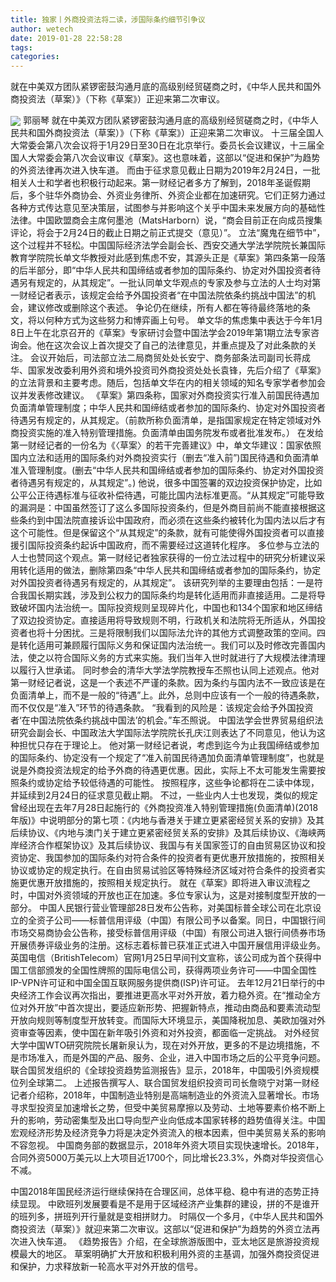 ```yaml
---
title: 独家丨外商投资法将二读，涉国际条约细节引争议
author: wetech
date: 2019-01-28 22:58:28
tags: 
categories: 
---
```

就在中美双方团队紧锣密鼓沟通月底的高级别经贸磋商之时，《中华人民共和国外商投资法（草案）》（下称《草案》）正迎来第二次审议。
<!-- more -->
<img align="center" border="0" src="https://imgcdn.yicai.com/uppics/images/2019/01/891050e1130e4edc4f3b18896b3a4c01.jpg" />
郭丽琴
就在中美双方团队紧锣密鼓沟通月底的高级别经贸磋商之时，《中华人民共和国外商投资法（草案）》（下称《草案》）正迎来第二次审议。
十三届全国人大常委会第八次会议将于1月29日至30日在北京举行。委员长会议建议，十三届全国人大常委会第八次会议审议《草案》。这也意味着，这部以“促进和保护”为趋势的外资法律再次进入快车道。
而由于征求意见截止日期为2019年2月24日，一批相关人士和学者也积极行动起来。第一财经记者多方了解到，2018年圣诞假期后，多个驻华外商协会、外资业务律所、外资企业都在加速研究。它们正努力通过各种方式传达意见至决策层，试图参与并影响这个关乎中国未来发展方向的基础性法律。中国欧盟商会主席何墨池（MatsHarborn）说，“商会目前正在向成员搜集评论，将会于2月24日的截止日期之前正式提交（意见）”。
立法“魔鬼在细节中”，这个过程并不轻松。中国国际经济法学会副会长、西安交通大学法学院院长兼国际教育学院院长单文华教授对此感到焦虑不安，其源头正是《草案》第四条第一段落的后半部分，即“中华人民共和国缔结或者参加的国际条约、协定对外国投资者待遇另有规定的，从其规定”。一批认同单文华观点的专家及参与立法的人士均对第一财经记者表示，该规定会给予外国投资者“在中国法院依条约挑战中国法”的机会，建议修改或删除这个表述。
争论仍在继续，所有人都在等待最终落地的条文，将以何种方式为这些努力和博弈画上句号。
单文华的焦虑集中表达于今年1月8日上午在北京召开的《草案》专家研讨会暨中国法学会2019年第1期立法专家咨询会。他在这次会议上首次提交了自己的法律意见，并重点提及了对此条款的关注。
会议开始后，司法部立法二局商贸处处长安宁、商务部条法司副司长蒋成华、国家发改委利用外资和境外投资司外商投资处处长袁锋，先后介绍了《草案》的立法背景和主要考虑。随后，包括单文华在内的相关领域的知名专家学者参加会议并发表修改建议。
《草案》第四条称，国家对外商投资实行准入前国民待遇加负面清单管理制度；中华人民共和国缔结或者参加的国际条约、协定对外国投资者待遇另有规定的，从其规定。（前款所称负面清单，是指国家规定在特定领域对外商投资实施的准入特别管理措施。负面清单由国务院发布或者批准发布。）
在发给第一财经记者的一份名为《〈草案〉的若干完善建议》中，单文华建议：国家依照国内立法和适用的国际条约对外商投资实行（删去“准入前”)国民待遇和负面清单准入管理制度。(删去“中华人民共和国缔结或者参加的国际条约、协定对外国投资者待遇另有规定的，从其规定”。)
他说，很多中国签署的双边投资保护协定，比如公平公正待遇标准与征收补偿待遇，可能比国内法标准更高。“从其规定”可能导致的漏洞是：中国虽然签订了这么多国际投资条约，但是外商目前尚不能直接根据这些条约到中国法院直接诉讼中国政府，而必须在这些条约被转化为国内法以后才有这个可能性。但是保留这个“从其规定”的条款，就有可能使得外国投资者可以直接援引国际投资条约起诉中国政府，而不需要经过这道转化程序。
多位参与立法的人士也赞同这个观点。第一财经记者独家获得的一份立法过程中的研究分析建议采用转化适用的做法，删除第四条“中华人民共和国缔结或者参加的国际条约，协定对外国投资者待遇另有规定的，从其规定”。
该研究列举的主要理由包括：一是符合我国长期实践，涉及到公权力的国际条约均是转化适用而非直接适用。二是将导致破坏国内法治统一。国际投资规则呈现碎片化，中国也和134个国家和地区缔结了双边投资协定。直接适用将导致规则不明，行政机关和法院将无所适从，外国投资者也将十分困扰。三是将限制我们以国际法允许的其他方式调整政策的空间。四是转化适用可兼顾履行国际义务和保证国内法治统一。我们可以及时修改完善国内法，使之以符合国际义务的方式来实施。我们当年入世时就进行了大规模法律清理以履行入世承诺。
同时参会的清华大学法学院教授车丕照也认同上述观点。他对第一财经记者说，这是一个表述不严谨的条款。因为条约与国内法不一致应该是在负面清单上，而不是一般的“待遇”上。此外，总则中应该有一个一般的待遇条款，而不仅仅是“准入”环节的待遇条款。
“我看到的风险是：该规定会给予外国投资者‘在中国法院依条约挑战中国法’的机会。”车丕照说。
中国法学会世界贸易组织法研究会副会长、中国政法大学国际法学院院长孔庆江则表达了不同意见，他认为这种担忧只存在于理论上。
他对第一财经记者说，考虑到迄今为止我国缔结或参加的国际条约、协定没有一个规定了“准入前国民待遇加负面清单管理制度”，也就是说是外商投资法规定的给予外商的待遇更优惠。因此，实际上不太可能发生需要按照条约或协定给予较低待遇的可能性。
按照程序，这些争论都将在二读中体现，并延续到2月24日的征求意见截止期。
不过，一些业内人士也发现，类似的规定曾经出现在去年7月28日起施行的《外商投资准入特别管理措施(负面清单)(2018年版)》中说明部分的第七项：《内地与香港关于建立更紧密经贸关系的安排》及其后续协议、《内地与澳门关于建立更紧密经贸关系的安排》及其后续协议、《海峡两岸经济合作框架协议》及其后续协议、我国与有关国家签订的自由贸易区协议和投资协定、我国参加的国际条约对符合条件的投资者有更优惠开放措施的，按照相关协议或协定的规定执行。在自由贸易试验区等特殊经济区域对符合条件的投资者实施更优惠开放措施的，按照相关规定执行。
就在《草案》即将进入审议流程之时，中国对外资领域的开放也正在加速。多位专家认为，这是对接制度型开放的一部分。
中国人民银行营业管理部28日发布公告称，对美国标普全球公司在北京设立的全资子公司——标普信用评级（中国）有限公司予以备案。同日，中国银行间市场交易商协会公告称，接受标普信用评级（中国）有限公司进入银行间债券市场开展债券评级业务的注册。这标志着标普已获准正式进入中国开展信用评级业务。
英国电信（BritishTelecom）官网1月25日早间刊文宣称，该公司成为首个获得中国工信部颁发的全国性牌照的国际电信公司，获得两项业务许可——中国全国性IP-VPN许可证和中国全国互联网服务提供商(ISP)许可证。
去年12月21日举行的中央经济工作会议再次指出，要推进更高水平对外开放，着力稳外资。在“推动全方位对外开放”中首次提出，要适应新形势、把握新特点，推动由商品和要素流动型开放向规则等制度型开放转变。而国际大环境显示，美国降税加息、美欧加强对外资审查等因素，使中国在新年吸引外资和对外投资，都面临一定挑战。
对外经贸大学中国WTO研究院院长屠新泉认为，现在对外开放，更多的不是边境措施，不是市场准入，而是外国的产品、服务、企业，进入中国市场之后的公平竞争问题。
联合国贸发组织的《全球投资趋势监测报告》显示，2018年，中国吸引外资规模位列全球第二。
上述报告撰写人、联合国贸发组织投资司司长詹晓宁对第一财经记者介绍称，2018年，中国制造业特别是高端制造业的外资流入显著增长。市场寻求型投资呈加速增长之势，但受中美贸易摩擦以及劳动、土地等要素价格不断上升的影响，劳动密集型及出口导向型产业向低成本国家转移的趋势值得关注。中国宏观经济形势及经济竞争力将是决定外资流入的根本因素，但中美贸易关系的影响不容忽视。
中国商务部的数据显示，2018年外资大项目实现快速增长。2018年，合同外资5000万美元以上大项目近1700个，同比增长23.3%，外商对华投资信心不减。
 
 
中国2018年国民经济运行继续保持在合理区间，总体平稳、稳中有进的态势正持续显现。
中欧班列发展要看是不是用于区域经济产业集群的建设，拼的不是谁开的班列多，拼班列开行量就是变相拼财力。
时隔仅一个多月，《中华人民共和国外商投资法（草案）》就迎来第二次审议。这部以“促进和保护”为趋势的外资立法再次进入快车道。
《趋势报告》介绍，在全球旅游版图中，亚太地区是旅游投资规模最大的地区。
草案明确扩大开放和积极利用外资的主基调，加强外商投资促进和保护，力求释放新一轮高水平对外开放的信号。
